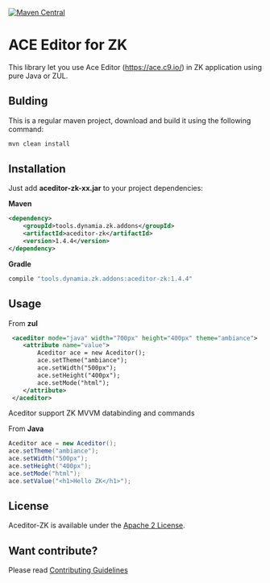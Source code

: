[![Maven Central](https://img.shields.io/maven-central/v/tools.dynamia.zk.addons/aceditor-zk.svg?label=Maven%20Central)](http://search.maven.org/#search%7Cga%7C1%7Cg%3A%22tools.dynamia.zk.addons%22%20a%3A%22aceditor-zk%22)

# ACE Editor for ZK

This library let you use Ace Editor (https://ace.c9.io/) in ZK application using pure Java or ZUL. 

## Bulding

This is a regular maven project, download and build it using the following command:


```bash
mvn clean install
```

## Installation

Just add **aceditor-zk-xx.jar** to your project dependencies:

**Maven**

```xml
<dependency>
    <groupId>tools.dynamia.zk.addons</groupId>
    <artifactId>aceditor-zk</artifactId>
    <version>1.4.4</version>
</dependency>
```

**Gradle**
```bash
compile "tools.dynamia.zk.addons:aceditor-zk:1.4.4"
```

## Usage

From **zul**
```xml
 <aceditor mode="java" width="700px" height="400px" theme="ambiance">
    <attribute name="value">
        Aceditor ace = new Aceditor();
        ace.setTheme("ambiance");
        ace.setWidth("500px");
        ace.setHeight("400px");
        ace.setMode("html");
    </attribute>
 </aceditor>
```
Aceditor support ZK MVVM databinding and commands

From **Java**

```java
Aceditor ace = new Aceditor();
ace.setTheme("ambiance");
ace.setWidth("500px");
ace.setHeight("400px");
ace.setMode("html");
ace.setValue("<h1>Hello ZK</h1>");
```


## License

Aceditor-ZK is available under the [Apache 2 License](https://github.com/dynamia-projects/chartjs-zk/blob/master/LICENSE.md).

## Want contribute?
Please read [Contributing Guidelines](https://github.com/dynamia-projects/chartjs-zk/blob/master/CONTRIBUTING.md)

